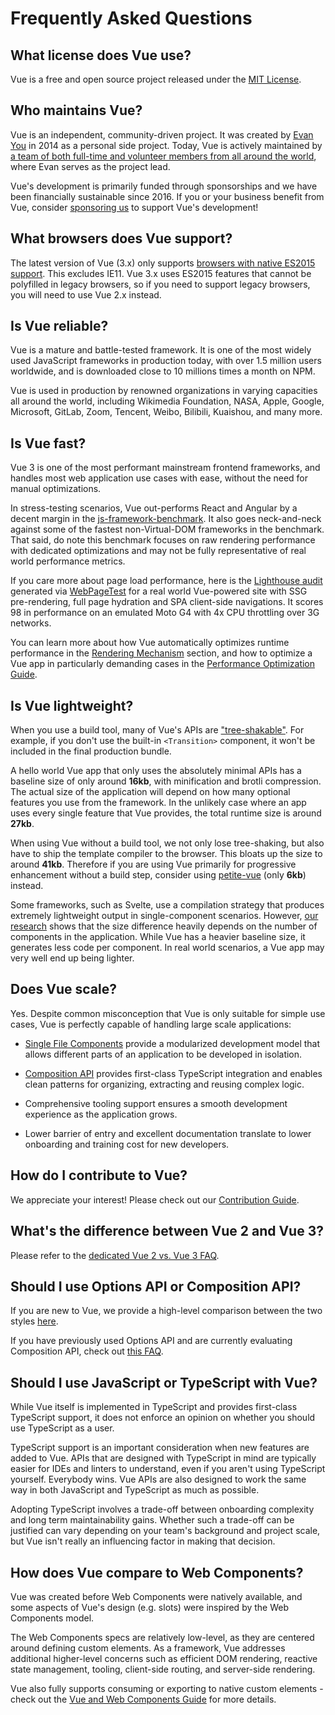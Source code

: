 # Frequently Asked Questions

## What license does Vue use?

Vue is a free and open source project released under the [MIT License](https://opensource.org/licenses/MIT).

## Who maintains Vue?

Vue is an independent, community-driven project. It was created by [Evan You](https://twitter.com/youyuxi) in 2014 as a personal side project. Today, Vue is actively maintained by [a team of both full-time and volunteer members from all around the world](/about/team), where Evan serves as the project lead.

Vue's development is primarily funded through sponsorships and we have been financially sustainable since 2016. If you or your business benefit from Vue, consider [sponsoring us](/sponsor/) to support Vue's development!

## What browsers does Vue support?

The latest version of Vue (3.x) only supports [browsers with native ES2015 support](https://caniuse.com/es6). This excludes IE11. Vue 3.x uses ES2015 features that cannot be polyfilled in legacy browsers, so if you need to support legacy browsers, you will need to use Vue 2.x instead.

## Is Vue reliable?

Vue is a mature and battle-tested framework. It is one of the most widely used JavaScript frameworks in production today, with over 1.5 million users worldwide, and is downloaded close to 10 millions times a month on NPM.

Vue is used in production by renowned organizations in varying capacities all around the world, including Wikimedia Foundation, NASA, Apple, Google, Microsoft, GitLab, Zoom, Tencent, Weibo, Bilibili, Kuaishou, and many more.

## Is Vue fast?

Vue 3 is one of the most performant mainstream frontend frameworks, and handles most web application use cases with ease, without the need for manual optimizations.

In stress-testing scenarios, Vue out-performs React and Angular by a decent margin in the [js-framework-benchmark](https://rawgit.com/krausest/js-framework-benchmark/master/webdriver-ts-results/table.html). It also goes neck-and-neck against some of the fastest non-Virtual-DOM frameworks in the benchmark. That said, do note this benchmark focuses on raw rendering performance with dedicated optimizations and may not be fully representative of real world performance metrics.

If you care more about page load performance, here is the [Lighthouse audit](https://www.webpagetest.org/result/210818_BiDcYB_4a83d7a1f2a7f6fdc76db16a00b4882d/) generated via [WebPageTest](https://www.webpagetest.org/lighthouse) for a real world Vue-powered site with SSG pre-rendering, full page hydration and SPA client-side navigations. It scores 98 in performance on an emulated Moto G4 with 4x CPU throttling over 3G networks.

You can learn more about how Vue automatically optimizes runtime performance in the [Rendering Mechanism](/guide/advanced/rendering-mechanism.html) section, and how to optimize a Vue app in particularly demanding cases in the [Performance Optimization Guide](/guide/best-practices/performance.html).

## Is Vue lightweight?

When you use a build tool, many of Vue's APIs are ["tree-shakable"](https://developer.mozilla.org/en-US/docs/Glossary/Tree_shaking). For example, if you don't use the built-in `<Transition>` component, it won't be included in the final production bundle.

A hello world Vue app that only uses the absolutely minimal APIs has a baseline size of only around **16kb**, with minification and brotli compression. The actual size of the application will depend on how many optional features you use from the framework. In the unlikely case where an app uses every single feature that Vue provides, the total runtime size is around **27kb**.

When using Vue without a build tool, we not only lose tree-shaking, but also have to ship the template compiler to the browser. This bloats up the size to around **41kb**. Therefore if you are using Vue primarily for progressive enhancement without a build step, consider using [petite-vue](https://github.com/vuejs/petite-vue) (only **6kb**) instead.

Some frameworks, such as Svelte, use a compilation strategy that produces extremely lightweight output in single-component scenarios. However, [our research](https://github.com/yyx990803/vue-svelte-size-analysis) shows that the size difference heavily depends on the number of components in the application. While Vue has a heavier baseline size, it generates less code per component. In real world scenarios, a Vue app may very well end up being lighter.

## Does Vue scale?

Yes. Despite common misconception that Vue is only suitable for simple use cases, Vue is perfectly capable of handling large scale applications:

- [Single File Components](/api/sfc-overview) provide a modularized development model that allows different parts of an application to be developed in isolation.

- [Composition API](/guide/reusability/composables) provides first-class TypeScript integration and enables clean patterns for organizing, extracting and reusing complex logic.

- Comprehensive tooling support ensures a smooth development experience as the application grows.

- Lower barrier of entry and excellent documentation translate to lower onboarding and training cost for new developers.

## How do I contribute to Vue?

We appreciate your interest! Please check out our [Contribution Guide](/about/contribution-guide.html).

## What's the difference between Vue 2 and Vue 3?

Please refer to the [dedicated Vue 2 vs. Vue 3 FAQ](./v2-faq).

## Should I use Options API or Composition API?

If you are new to Vue, we provide a high-level comparison between the two styles [here](/guide/introduction.html#which-to-choose).

If you have previously used Options API and are currently evaluating Composition API, check out [this FAQ](/guide/advanced/composition-api-faq).

## Should I use JavaScript or TypeScript with Vue?

While Vue itself is implemented in TypeScript and provides first-class TypeScript support, it does not enforce an opinion on whether you should use TypeScript as a user.

TypeScript support is an important consideration when new features are added to Vue. APIs that are designed with TypeScript in mind are typically easier for IDEs and linters to understand, even if you aren't using TypeScript yourself. Everybody wins. Vue APIs are also designed to work the same way in both JavaScript and TypeScript as much as possible.

Adopting TypeScript involves a trade-off between onboarding complexity and long term maintainability gains. Whether such a trade-off can be justified can vary depending on your team's background and project scale, but Vue isn't really an influencing factor in making that decision.

## How does Vue compare to Web Components?

Vue was created before Web Components were natively available, and some aspects of Vue's design (e.g. slots) were inspired by the Web Components model.

The Web Components specs are relatively low-level, as they are centered around defining custom elements. As a framework, Vue addresses additional higher-level concerns such as efficient DOM rendering, reactive state management, tooling, client-side routing, and server-side rendering.

Vue also fully supports consuming or exporting to native custom elements - check out the [Vue and Web Components Guide](/guide/advanced/web-components) for more details.

<!-- ## TODO How does Vue compare to React? -->

<!-- ## TODO How does Vue compare to Angular? -->
